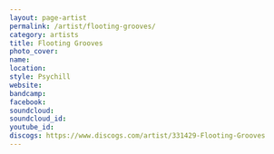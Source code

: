 ```yaml
---
layout: page-artist
permalink: /artist/flooting-grooves/
category: artists
title: Flooting Grooves
photo_cover: 
name: 
location: 
style: Psychill
website: 
bandcamp: 
facebook: 
soundcloud: 
soundcloud_id: 
youtube_id: 
discogs: https://www.discogs.com/artist/331429-Flooting-Grooves
---
```

